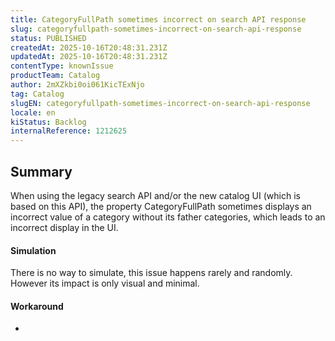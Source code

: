 ```yaml
---
title: CategoryFullPath sometimes incorrect on search API response
slug: categoryfullpath-sometimes-incorrect-on-search-api-response
status: PUBLISHED
createdAt: 2025-10-16T20:48:31.231Z
updatedAt: 2025-10-16T20:48:31.231Z
contentType: knownIssue
productTeam: Catalog
author: 2mXZkbi0oi061KicTExNjo
tag: Catalog
slugEN: categoryfullpath-sometimes-incorrect-on-search-api-response
locale: en
kiStatus: Backlog
internalReference: 1212625
---
```


## Summary


When using the legacy search API and/or the new catalog UI (which is based on this API), the property CategoryFullPath sometimes displays an incorrect value of a category without its father categories, which leads to an incorrect display in the UI.


#### Simulation


There is no way to simulate, this issue happens rarely and randomly. However its impact is only visual and minimal.


#### Workaround


-



